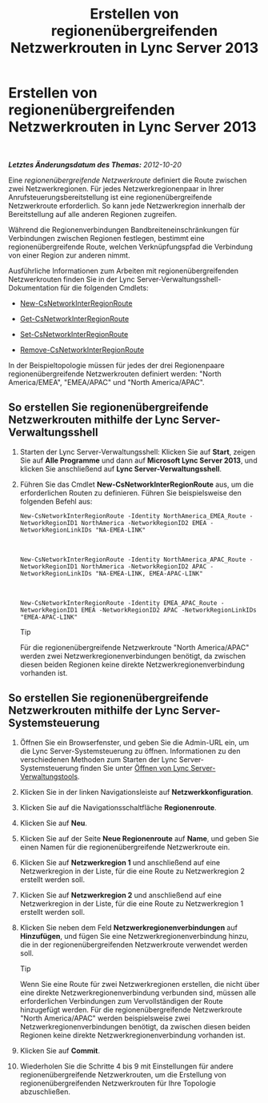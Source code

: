 ﻿---
title: Erstellen von regionenübergreifenden Netzwerkrouten in Lync Server 2013
TOCTitle: Erstellen von regionenübergreifenden Netzwerkrouten in Lync Server 2013
ms:assetid: 5555262a-a502-4b01-9593-836dd30064f5
ms:mtpsurl: https://technet.microsoft.com/de-de/library/Gg398368(v=OCS.15)
ms:contentKeyID: 49294040
ms.date: 05/19/2016
mtps_version: v=OCS.15
ms.translationtype: HT
---

# Erstellen von regionenübergreifenden Netzwerkrouten in Lync Server 2013

 

_**Letztes Änderungsdatum des Themas:** 2012-10-20_

Eine *regionenübergreifende Netzwerkroute* definiert die Route zwischen zwei Netzwerkregionen. Für jedes Netzwerkregionenpaar in Ihrer Anrufsteuerungsbereitstellung ist eine regionenübergreifende Netzwerkroute erforderlich. So kann jede Netzwerkregion innerhalb der Bereitstellung auf alle anderen Regionen zugreifen.

Während die Regionenverbindungen Bandbreiteneinschränkungen für Verbindungen zwischen Regionen festlegen, bestimmt eine regionenübergreifende Route, welchen Verknüpfungspfad die Verbindung von einer Region zur anderen nimmt.

Ausführliche Informationen zum Arbeiten mit regionenübergreifenden Netzwerkrouten finden Sie in der Lync Server-Verwaltungsshell-Dokumentation für die folgenden Cmdlets:

  - [New-CsNetworkInterRegionRoute](https://docs.microsoft.com/en-us/powershell/module/skype/New-CsNetworkInterRegionRoute)

  - [Get-CsNetworkInterRegionRoute](https://docs.microsoft.com/en-us/powershell/module/skype/Get-CsNetworkInterRegionRoute)

  - [Set-CsNetworkInterRegionRoute](https://docs.microsoft.com/en-us/powershell/module/skype/Set-CsNetworkInterRegionRoute)

  - [Remove-CsNetworkInterRegionRoute](https://docs.microsoft.com/en-us/powershell/module/skype/Remove-CsNetworkInterRegionRoute)

In der Beispieltopologie müssen für jedes der drei Regionenpaare regionenübergreifende Netzwerkrouten definiert werden: "North America/EMEA", "EMEA/APAC" und "North America/APAC".

## So erstellen Sie regionenübergreifende Netzwerkrouten mithilfe der Lync Server-Verwaltungsshell

1.  Starten der Lync Server-Verwaltungsshell: Klicken Sie auf **Start**, zeigen Sie auf **Alle Programme** und dann auf **Microsoft Lync Server 2013**, und klicken Sie anschließend auf **Lync Server-Verwaltungsshell**.

2.  Führen Sie das Cmdlet **New-CsNetworkInterRegionRoute** aus, um die erforderlichen Routen zu definieren. Führen Sie beispielsweise den folgenden Befehl aus:
    
        New-CsNetworkInterRegionRoute -Identity NorthAmerica_EMEA_Route -NetworkRegionID1 NorthAmerica -NetworkRegionID2 EMEA -NetworkRegionLinkIDs "NA-EMEA-LINK"

       &nbsp;
    
        New-CsNetworkInterRegionRoute -Identity NorthAmerica_APAC_Route -NetworkRegionID1 NorthAmerica -NetworkRegionID2 APAC -NetworkRegionLinkIDs "NA-EMEA-LINK, EMEA-APAC-LINK"

       &nbsp;
    
        New-CsNetworkInterRegionRoute -Identity EMEA_APAC_Route -NetworkRegionID1 EMEA -NetworkRegionID2 APAC -NetworkRegionLinkIDs "EMEA-APAC-LINK"
    

    > [!TIP]
    > Für die regionenübergreifende Netzwerkroute "North America/APAC" werden zwei Netzwerkregionenverbindungen benötigt, da zwischen diesen beiden Regionen keine direkte Netzwerkregionenverbindung vorhanden ist.



## So erstellen Sie regionenübergreifende Netzwerkrouten mithilfe der Lync Server-Systemsteuerung

1.  Öffnen Sie ein Browserfenster, und geben Sie die Admin-URL ein, um die Lync Server-Systemsteuerung zu öffnen. Informationen zu den verschiedenen Methoden zum Starten der Lync Server-Systemsteuerung finden Sie unter [Öffnen von Lync Server-Verwaltungstools](lync-server-2013-open-lync-server-administrative-tools.md).

2.  Klicken Sie in der linken Navigationsleiste auf **Netzwerkkonfiguration**.

3.  Klicken Sie auf die Navigationsschaltfläche **Regionenroute**.

4.  Klicken Sie auf **Neu**.

5.  Klicken Sie auf der Seite **Neue Regionenroute** auf **Name**, und geben Sie einen Namen für die regionenübergreifende Netzwerkroute ein.

6.  Klicken Sie auf **Netzwerkregion 1** und anschließend auf eine Netzwerkregion in der Liste, für die eine Route zu Netzwerkregion 2 erstellt werden soll.

7.  Klicken Sie auf **Netzwerkregion 2** und anschließend auf eine Netzwerkregion in der Liste, für die eine Route zu Netzwerkregion 1 erstellt werden soll.

8.  Klicken Sie neben dem Feld **Netzwerkregionenverbindungen** auf **Hinzufügen**, und fügen Sie eine Netzwerkregionenverbindung hinzu, die in der regionenübergreifenden Netzwerkroute verwendet werden soll.
    

    > [!TIP]
    > Wenn Sie eine Route für zwei Netzwerkregionen erstellen, die nicht über eine direkte Netzwerkregionenverbindung verbunden sind, müssen alle erforderlichen Verbindungen zum Vervollständigen der Route hinzugefügt werden. Für die regionenübergreifende Netzwerkroute "North America/APAC" werden beispielsweise zwei Netzwerkregionenverbindungen benötigt, da zwischen diesen beiden Regionen keine direkte Netzwerkregionenverbindung vorhanden ist.



9.  Klicken Sie auf **Commit**.

10. Wiederholen Sie die Schritte 4 bis 9 mit Einstellungen für andere regionenübergreifende Netzwerkrouten, um die Erstellung von regionenübergreifenden Netzwerkrouten für Ihre Topologie abzuschließen.

